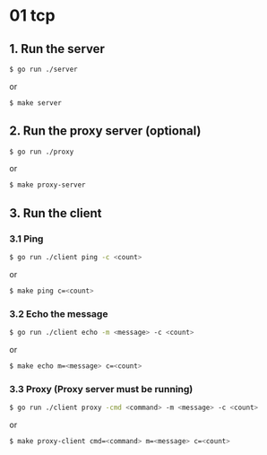 # 01 tcp

## 1. Run the server

```bash
$ go run ./server
```

or

```bash
$ make server
```

## 2. Run the proxy server (optional)

```bash
$ go run ./proxy
```

or

```bash
$ make proxy-server
```

## 3. Run the client

### 3.1 Ping

```bash
$ go run ./client ping -c <count>
```

or

```bash
$ make ping c=<count>
```

### 3.2 Echo the message

```bash
$ go run ./client echo -m <message> -c <count>
```

or

```bash
$ make echo m=<message> c=<count>
```

### 3.3 Proxy (Proxy server must be running)

```bash
$ go run ./client proxy -cmd <command> -m <message> -c <count>
```

or

```bash
$ make proxy-client cmd=<command> m=<message> c=<count>
```